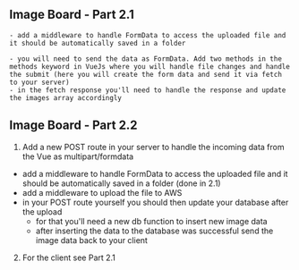## Image Board - Part 2.1

<!-- 1. Add a new POST route in your server to handle the incoming data from the form -->

    - add a middleware to handle FormData to access the uploaded file and it should be automatically saved in a folder

<!-- 2. In your client you'll need to add a form to your index.html with corresponding input fields to upload and update an image in your server -->

    - you will need to send the data as FormData. Add two methods in the methods keyword in VueJs where you will handle file changes and handle the submit (here you will create the form data and send it via fetch to your server)
    - in the fetch response you'll need to handle the response and update the images array accordingly





## Image Board - Part 2.2

1. Add a new POST route in your server to handle the incoming data from the Vue as multipart/formdata

-   add a middleware to handle FormData to access the uploaded file and it should be automatically saved in a folder (done in 2.1)
-   add a middleware to upload the file to AWS
-   in your POST route yourself you should then update your database after the upload
    -   for that you'll need a new db function to insert new image data
    -   after inserting the data to the database was successful send the image data back to your client

2. For the client see Part 2.1
